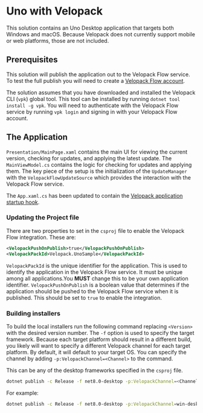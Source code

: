 # Uno with Velopack

This solution contains an Uno Desktop application that targets both Windows and macOS. Because Velopack does not currently support mobile or web platforms, those are not included.

## Prerequisites
This solution will publish the application out to the Velopack Flow service. To test the full publish you will need to create a [Velopack Flow account](https://app.velopack.io).

The solution assumes that you have downloaded and installed the Velopack CLI (`vpk`) global tool. This tool can be installed by running `dotnet tool install -g vpk`.
You will need to authenticate with the Velopack Flow service by running `vpk login` and signing in with your Velopack Flow account.

## The Application
`Presentation/MainPage.xaml` contains the main UI for viewing the current version, checking for updates, and applying the latest update.
The `MainViewModel.cs` contains the logic for checking for updates and applying them. The key piece of the setup is the initialization of the `UpdateManager` with the `VelopackFlowUpdateSource` which provides the interaction with the Velopack Flow service.

The `App.xaml.cs` has been updated to contain the [Velopack application startup hook](https://docs.velopack.io/integrating/overview).

### Updating the Project file
There are two properties to set in the `csproj` file to enable the Velopack Flow integration. These are:
```xml
<VelopackPushOnPublish>true</VelopackPushOnPublish>
<VelopackPackId>Velopack.UnoSample</VelopackPackId>
```

`VelopackPackId` is the unique identifier for the application. This is used to identify the application in the Velopack Flow service. It must be unique among all applications.You **MUST** change this to be your own application identifier.
`VelopackPushOnPublish` is a boolean value that determines if the application should be pushed to the Velopack Flow service when it is published. This should be set to `true` to enable the integration.

### Building installers
To build the local installers run the following command replacing `<Version>` with the desired version number.
The `-f` option is used to specify the target framework. Because each target platform should result in a different build, you likely will want to specify a different Velopack channel for each target platform. By default, it will default to your target OS. You can specify the channel by adding `-p:VelopackChannel=<Channel>` to the command.

This can be any of the desktop frameworks specified in the `csproj` file.
```bash
dotnet publish -c Release -f net8.0-desktop -p:VelopackChannel=<Channel> -p:Version=<Version>
```

For example:
```bash
dotnet publish -c Release -f net8.0-desktop -p:VelopackChannel=win-desktop -p:Version=1.0.5
```
